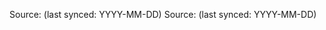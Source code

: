 Source: <PRIMARY URL> (last synced: YYYY-MM-DD)
Source: <OPTIONAL SECONDARY URL> (last synced: YYYY-MM-DD)

# <Title>

## Summary
- Key purpose in one or two bullet points.
- Mention where this spec or document is used in the fleet.

## Key Details
- Bullet list of the most relevant rules, parameters, or behaviours.
- Link to subsections or anchors in the upstream source when helpful.

## Dependencies
- Describe related specs, contracts, or services.
- Note any runtime or governance constraints to cross-check.

## Update Log
- YYYY-MM-DD: Initial capture based on upstream version <identifier>.
